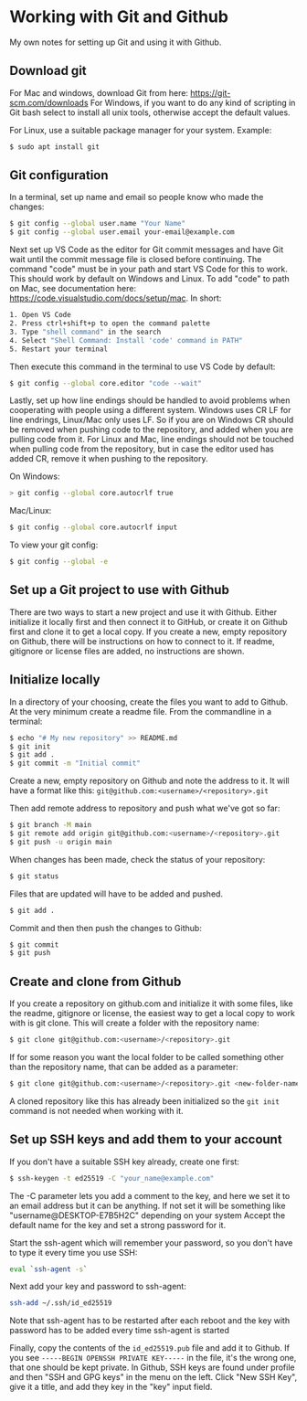 # Working with Git and Github

My own notes for setting up Git and using it with Github.

## Download git
For Mac and windows, download Git from here: https://git-scm.com/downloads
For Windows, if you want to do any kind of scripting in Git bash select to install all unix tools, otherwise accept the default values.

For Linux, use a suitable package manager for your system. Example:
```zsh
$ sudo apt install git
```

## Git configuration
In a terminal, set up name and email so people know who made the changes:
```zsh
$ git config --global user.name "Your Name"
$ git config --global user.email your-email@example.com
```
Next set up VS Code as the editor for Git commit messages and have Git wait until the commit message file is closed before continuing. The command "code" must be in your path and start VS Code for this to work. This should work by default on Windows and Linux. To add "code" to path on Mac, see documentation here: https://code.visualstudio.com/docs/setup/mac. In short:
```zsh
1. Open VS Code
2. Press ctrl+shift+p to open the command palette
3. Type "shell command" in the search
4. Select "Shell Command: Install 'code' command in PATH"
5. Restart your terminal
```
Then execute this command in the terminal to use VS Code by default:
```zsh
$ git config --global core.editor "code --wait"
```

Lastly, set up how line endings should be handled to avoid problems when cooperating with people using a different system. Windows uses CR LF for line endrings, Linux/Mac only uses LF. So if you are on Windows CR should be removed when pushing code to the repository, and added when you are pulling code from it. For Linux and Mac, line endings should not be touched when pulling code from the repository, but in case the editor used has added CR, remove it when pushing to the repository.

On Windows:
```zsh
> git config --global core.autocrlf true
```

Mac/Linux:
```zsh
$ git config --global core.autocrlf input
```

To view your git config:
```zsh
$ git config --global -e
```

## Set up a Git project to use with Github

There are two ways to start a new project and use it with Github. Either initialize it locally first and then connect it to GitHub, or create it on Github first and clone it to get a local copy. If you create a new, empty repository on Github, there will be instructions on how to connect to it. If readme, gitignore or license files are added, no instructions are shown.

## Initialize locally

In a directory of your choosing, create the files you want to add to Github. At the very minimum create a readme file. From the commandline in a terminal:

```zsh
$ echo "# My new repository" >> README.md
$ git init
$ git add .
$ git commit -m "Initial commit"
```

Create a new, empty repository on Github and note the address to it.
It will have a format like this: ```git@github.com:<username>/<repository>.git```

Then add remote address to repository and push what we've got so far:
```zsh
$ git branch -M main
$ git remote add origin git@github.com:<username>/<repository>.git
$ git push -u origin main
```
When changes has been made, check the status of your repository:
```zsh
$ git status
```
Files that are updated will have to be added and pushed.
```zsh
$ git add .
```
Commit and then then push the changes to Github:
```zsh
$ git commit
$ git push
```


## Create and clone from Github

If you create a repository on github.com and initialize it with some files, like the readme, gitignore or license, the easiest way to get a local copy to work with is git clone. This will create a folder with the repository name:
```zsh
$ git clone git@github.com:<username>/<repository>.git
```

If for some reason you want the local folder to be called something other than the repository name, that can be added as a parameter:
```zsh
$ git clone git@github.com:<username>/<repository>.git <new-folder-name>
```
A cloned repository like this has already been initialized so the ```git init``` command is not needed when working with it.

## Set up SSH keys and add them to your account

If you don't have a suitable SSH key already, create one first:
```zsh
$ ssh-keygen -t ed25519 -C "your_name@example.com"
```
The -C parameter lets you add a comment to the key, and here we set it to an email address but it can be anything. If not set it will be something like "username@DESKTOP-E7B5H2C" depending on your system
Accept the default name for the key and set a strong password for it.

Start the ssh-agent which will remember your password, so you don't have to type it every time you use SSH:
```zsh
eval `ssh-agent -s`
```
Next add your key and password to ssh-agent:
```zsh
ssh-add ~/.ssh/id_ed25519
```
Note that ssh-agent has to be restarted after each reboot and the key with password has to be added every time ssh-agent is started

Finally, copy the contents of the ```id_ed25519.pub``` file and add it to Github. If you see ```-----BEGIN OPENSSH PRIVATE KEY-----``` in the file, it's the wrong one, that one should be kept private.
In Github, SSH keys are found under profile and then "SSH and GPG keys" in the menu on the left. Click "New SSH Key", give it a title, and add they key in the "key" input field.
